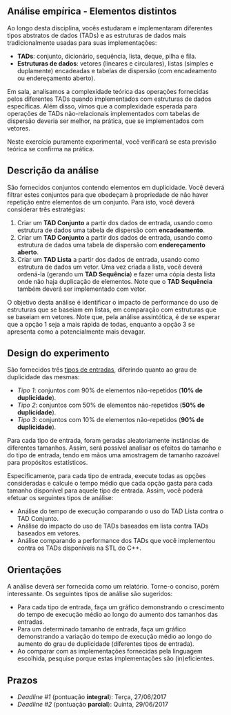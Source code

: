 ## Análise empírica - Elementos distintos

Ao longo desta disciplina, vocês estudaram e implementaram diferentes tipos abstratos de dados (TADs) e as estruturas de dados mais tradicionalmente usadas para suas implementações: 
* **TADs**: conjunto, dicionário, sequência, lista, deque, pilha e fila.
* **Estruturas de dados**: vetores (lineares e circulares), listas (simples e duplamente) encadeadas e tabelas de dispersão (com encadeamento ou endereçamento aberto).

Em sala, analisamos a complexidade teórica das operações fornecidas pelos diferentes TADs quando implementados com estruturas de dados específicas. Além disso, vimos que a complexidade esperada para operações de TADs não-relacionais implementados com tabelas de dispersão deveria ser melhor, na prática, que se implementados com vetores. 

Neste exercício puramente experimental, você verificará se esta previsão teórica se confirma na prática.

## Descrição da análise

São fornecidos conjuntos contendo elementos em duplicidade. Você deverá filtrar estes conjuntos para que obedeçam à propriedade de não haver repetição entre elementos de um conjunto. Para isto, você deverá considerar três estratégias:

1. Criar um **TAD Conjunto** a partir dos dados de entrada, usando como estrutura de dados uma tabela de dispersão com **encadeamento**.
1. Criar um **TAD Conjunto** a partir dos dados de entrada, usando como estrutura de dados uma tabela de dispersão com **endereçamento aberto**.
3. Criar um **TAD Lista** a partir dos dados de entrada, usando como estrutura de dados um vetor. Uma vez criada a lista, você deverá ordená-la (gerando um **TAD Sequência**) e fazer uma cópia desta lista onde não haja duplicação de elementos. Note que o **TAD Sequência** também deverá ser implementado com vetor.

O objetivo desta análise é identificar o impacto de performance do uso de estruturas que se baseiam em listas, em comparação com estruturas que se baseiam em vetores. Note que, pela análise assintótica, é de se esperar que a opção 1 seja a mais rápida de todas, enquanto a opção 3 se apresenta como a potencialmente mais devagar.

## Design do experimento

São fornecidos três [tipos de entradas](instancias.tar.gz), diferindo quanto ao grau de duplicidade das mesmas:

* *Tipo 1*: conjuntos com 90% de elementos não-repetidos (**10% de duplicidade**).
* *Tipo 2*: conjuntos com 50% de elementos não-repetidos (**50% de duplicidade**).
* *Tipo 3*: conjuntos com 10% de elementos não-repetidos (**90% de duplicidade**).

Para cada tipo de entrada, foram geradas aleatoriamente instâncias de diferentes tamanhos. Assim, será possível analisar os efeitos do tamanho e do tipo de entrada, tendo em mãos uma amostragem de tamanho razoável para propósitos estatísticos.

Especificamente, para cada tipo de entrada, execute todas as opções consideradas e calcule o tempo médio que cada opção gasta para cada tamanho disponível para aquele tipo de entrada. Assim, você poderá efetuar os seguintes tipos de análise:

* Análise do tempo de execução comparando o uso do TAD Lista contra o TAD Conjunto.
* Análise do impacto do uso de TADs baseados em lista contra TADs baseados em vetores.
* Análise comparando a performance dos TADs que você implementou contra os TADs disponíveis na STL do C++.

## Orientações

A análise deverá ser fornecida como um relatório. Torne-o conciso, porém interessante. Os seguintes tipos de análise são sugeridos:

* Para cada tipo de entrada, faça um gráfico demonstrando o crescimento do tempo de execução médio ao longo do aumento dos tamanhos das entradas.
* Para um determinado tamanho de entrada, faça um gráfico demonstrando a variação do tempo de execução médio ao longo do aumento do grau de duplicidade (diferentes tipos de entrada).
* Ao comparar com as implementações fornecidas pela linguagem escolhida, pesquise porque estas implementações são (in)eficientes.

## Prazos

* *Deadline #1* (pontuação **integral**): Terça, 27/06/2017
* *Deadline #2* (pontuação **parcial**): Quinta, 29/06/2017

